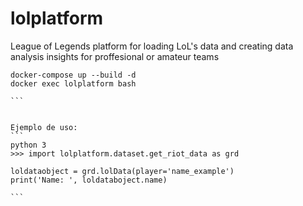# lolplatform
League of Legends platform for loading LoL's data and creating data analysis insights for proffesional or amateur teams



````
docker-compose up --build -d
docker exec lolplatform bash

```


Ejemplo de uso:
```
python 3
>>> import lolplatform.dataset.get_riot_data as grd

loldataobject = grd.lolData(player='name_example')
print('Name: ', loldataboject.name)

```